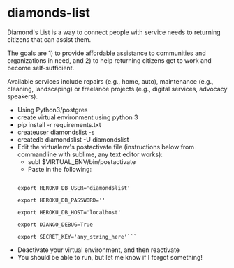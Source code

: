 # diamonds-list
Diamond's List is a way to connect people with service needs to returning citizens that can assist them. 

The goals are 1) to provide affordable assistance to communities and organizations in need, and 2) to help returning citizens get to work and become self-sufficient.

Available services include repairs (e.g., home, auto), maintenance (e.g., cleaning, landscaping) or freelance projects (e.g., digital services, advocacy speakers).


* Using Python3/postgres
* create virtual environment using python 3
* pip install -r requirements.txt
* createuser diamondslist -s
* createdb diamondslist -U diamondslist
* Edit the virtualenv's postactivate file (instructions below from commandline with sublime, any text editor works):
  * subl $VIRTUAL_ENV/bin/postactivate
  * Paste in the following:
  ```export HEROKU_DB_NAME='diamondslist'

  export HEROKU_DB_USER='diamondslist'
  
  export HEROKU_DB_PASSWORD=''
  
  export HEROKU_DB_HOST='localhost'
  
  export DJANGO_DEBUG=True
  
  export SECRET_KEY='any_string_here'```
  
* Deactivate your virtual environment, and then reactivate
* You should be able to run, but let me know if I forgot something!
